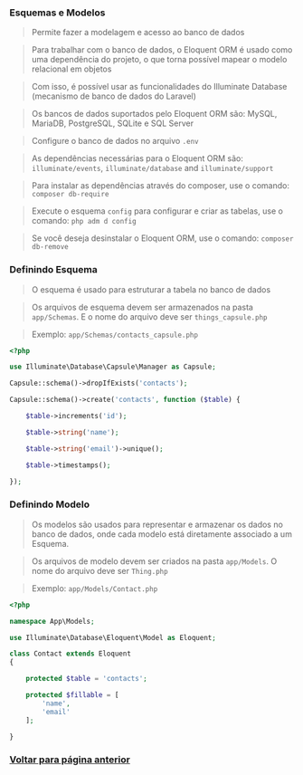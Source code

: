 ### Esquemas e Modelos

> Permite fazer a modelagem e acesso ao banco de dados

> Para trabalhar com o banco de dados, o Eloquent ORM é usado como uma dependência do projeto, o que torna possível mapear o modelo relacional em objetos

> Com isso, é possível usar as funcionalidades do Illuminate Database (mecanismo de banco de dados do Laravel)

> Os bancos de dados suportados pelo Eloquent ORM são: MySQL, MariaDB, PostgreSQL, SQLite e SQL Server

> Configure o banco de dados no arquivo `.env`

> As dependências necessárias para o Eloquent ORM são: `illuminate/events`, `illuminate/database` and `illuminate/support`

> Para instalar as dependências através do composer, use o comando: `composer db-require`

> Execute o esquema `config` para configurar e criar as tabelas, use o comando: `php adm d config`

> Se você deseja desinstalar o Eloquent ORM, use o comando: `composer db-remove`

### Definindo Esquema

> O esquema é usado para estruturar a tabela no banco de dados

> Os arquivos de esquema devem ser armazenados na pasta `app/Schemas`. E o nome do arquivo deve ser `things_capsule.php`

> Exemplo: `app/Schemas/contacts_capsule.php`
```php
<?php

use Illuminate\Database\Capsule\Manager as Capsule;

Capsule::schema()->dropIfExists('contacts');

Capsule::schema()->create('contacts', function ($table) {

    $table->increments('id');

    $table->string('name');

    $table->string('email')->unique();

    $table->timestamps();

});

```

### Definindo Modelo

> Os modelos são usados ​​para representar e armazenar os dados no banco de dados, onde cada modelo está diretamente associado a um Esquema.

> Os arquivos de modelo devem ser criados na pasta `app/Models`. O nome do arquivo deve ser `Thing.php`

> Exemplo: `app/Models/Contact.php`
```php
<?php

namespace App\Models;

use Illuminate\Database\Eloquent\Model as Eloquent;

class Contact extends Eloquent
{

    protected $table = 'contacts';

    protected $fillable = [
        'name',
        'email'
    ];

}

```

### [Voltar para página anterior](./DOC.md)
